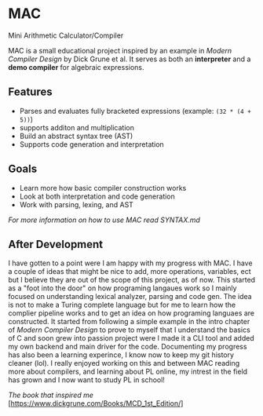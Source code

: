 # MAC
Mini Arithmetic Calculator/Compiler

MAC is a small educational project inspired by an example in *Modern Compiler Design* by
Dick Grune et al. It serves as both an **interpreter** and a **demo compiler** for algebraic expressions.

## Features
- Parses and evaluates fully bracketed expressions (example: `(32 * (4 + 5))`)
- supports additon and multiplication
- Build an abstract syntax tree (AST)
- Supports code generation and interpretation

## Goals
- Learn more how basic compiler construction works
- Look at both interpretation and code generation
- Work with parsing, lexing, and AST

*For more information on how to use MAC read SYNTAX.md*

## After Development
I have gotten to a point were I am happy with my progress with MAC. I have a couple of ideas
that might be nice to add, more operations, variables, ect but I believe they are out of the scope of
this project, as of now. This started as a "foot into the door" on how programing langaues work so I
mainly focused on understanding lexical analyzer, parsing and code gen. The idea is not to make a 
Turing complete language but for me to learn how the complier pipeline works and to get an idea on how
programing languaes are constructed. It started from following a simple example in the intro chapter of 
*Modern Compiler Design* to prove to myself that I understand the basics of C and soon grew into passion 
project were I made it a CLI tool and added my own backend and main driver for the code. Documenting 
my progress has also been a learning experince, I know now to keep my git history cleaner (lol). 
I really enjoyed working on this and between MAC reading more about compilers, and learning about PL online,
my intrest in the field has grown and I now want to study PL in school!

*The book that inspired me*
[https://www.dickgrune.com/Books/MCD_1st_Edition/]
